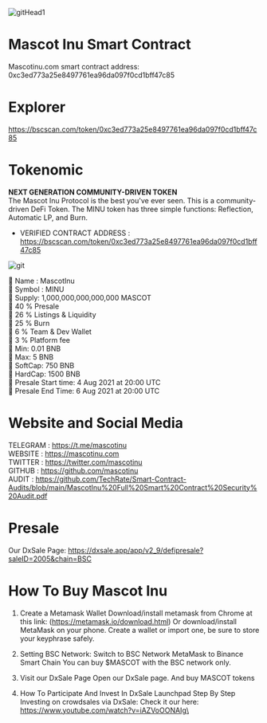 ![gitHead1](https://user-images.githubusercontent.com/87755147/126633508-8e16aa75-3426-4b2e-9c99-b138f4d95f40.png)


# Mascot Inu Smart Contract
Mascotinu.com smart contract address: 0xc3ed773a25e8497761ea96da097f0cd1bff47c85

# Explorer
https://bscscan.com/token/0xc3ed773a25e8497761ea96da097f0cd1bff47c85

# Tokenomic
<b>NEXT GENERATION COMMUNITY-DRIVEN TOKEN</b>\
The Mascot Inu Protocol is the best you've ever seen. This is a community-driven DeFi Token. The MINU token has three simple functions: Reflection, Automatic LP, and Burn.

* VERIFIED CONTRACT ADDRESS : https://bscscan.com/token/0xc3ed773a25e8497761ea96da097f0cd1bff47c85

![git](https://user-images.githubusercontent.com/87755147/126634459-c375fc6c-1f65-4137-ae4c-04eb351c9e00.png)


🐾 Name : MascotInu\
🐾 Symbol : MINU\
🐾 Supply: 1,000,000,000,000,000 MASCOT\
🐾 40 % Presale\
🐾 26 % Listings & Liquidity\
🐾 25 % Burn\
🐾 6 % Team & Dev Wallet\
🐾 3 % Platform fee\
🐾 Min: 0.01 BNB\
🐾 Max: 5 BNB\
🐾 SoftCap: 750 BNB\
🐾 HardCap: 1500 BNB\
🐾 Presale Start time: 4 Aug 2021 at 20:00 UTC\
🐾 Presale End Time: 6 Aug 2021 at 20:00 UTC

# Website and Social Media
TELEGRAM : https://t.me/mascotinu \
WEBSITE : https://mascotinu.com \
TWITTER : https://twitter.com/mascotinu \
GITHUB : https://github.com/mascotinu \
AUDIT : https://github.com/TechRate/Smart-Contract-Audits/blob/main/MascotInu%20Full%20Smart%20Contract%20Security%20Audit.pdf

# Presale

Our DxSale Page: https://dxsale.app/app/v2_9/defipresale?saleID=2005&chain=BSC 

# How To Buy Mascot Inu 
1. Create a Metamask Wallet Download/install metamask from Chrome at this link: (https://metamask.io/download.html) Or download/install MetaMask on your phone. Create a wallet or import one, be sure to store your keyphrase safely. 

2. Setting BSC Network: Switch to BSC Network MetaMask to Binance Smart Chain You can buy $MASCOT with the BSC network only. 

3. Visit our DxSale Page Open our DxSale page. And buy MASCOT tokens 

4. How To Participate And Invest In DxSale Launchpad Step By Step Investing on crowdsales via DxSale: Check it our here: https://www.youtube.com/watch?v=iAZVoOONAIg\ 

